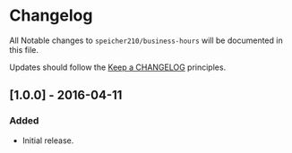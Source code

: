 # Changelog

All Notable changes to `speicher210/business-hours` will be documented in this file.

Updates should follow the [Keep a CHANGELOG](http://keepachangelog.com/) principles.

## [1.0.0] - 2016-04-11

### Added
- Initial release.

